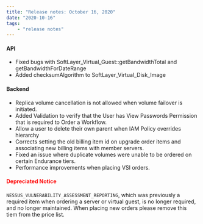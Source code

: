 ```yaml
---
title: "Release notes: October 16, 2020"
date: "2020-10-16"
tags:
    - "release notes"
---
```


#### API
- Fixed bugs with SoftLayer_Virtual_Guest::getBandwidthTotal and getBandwidthForDateRange
- Added checksumAlgorithm to SoftLayer_Virtual_Disk_Image


#### Backend
- Replica volume cancellation is not allowed when volume failover is initiated.
- Added Validation to verify that the User has View Passwords Permission that is required to Order a Workflow.
- Allow a user to delete their own parent when IAM Policy overrides hierarchy
- Corrects setting the old billing item id on upgrade order items and associating new billing items with member servers.
-  Fixed an issue where duplicate volumes were unable to be ordered on certain Endurance tiers.
-  Performance improvements when placing VSI orders.


#### <font color="red">Depreciated Notice</font>

`NESSUS_VULNERABILITY_ASSESSMENT_REPORTING`, which was previously a required item when ordering a server or virtual guest, is no longer required, and no longer maintained. When placing new orders please remove this tiem from the price list.
